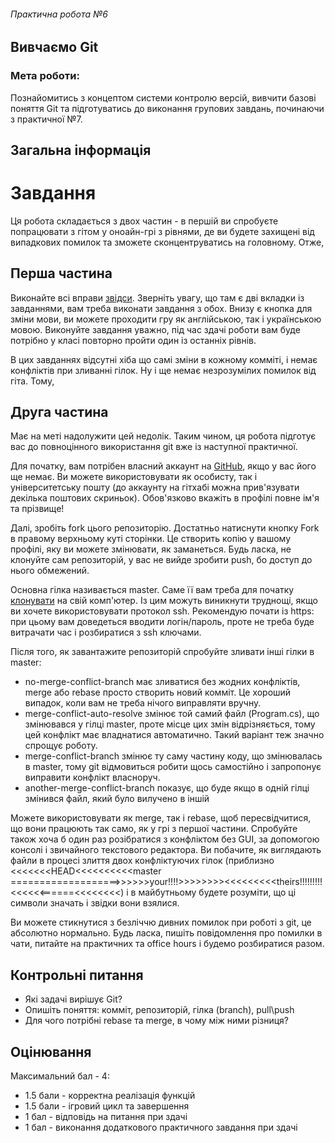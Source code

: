 ###### Практична робота №6
## Вивчаємо Git

### Мета роботи:
Познайомитись з концептом системи контролю версій, вивчити базові поняття Git та підготуватись до виконання групових завдань, починаючи з практичної №7.

## Загальна інформація

# Завдання

Ця робота складається з двох частин - в першій ви спробуєте попрацювати з гітом у оноайн-грі з рівнями, де ви будете захищені від випадкових помилок та зможете сконцентруватись на головному. Отже,

## Перша частина

Виконайте всі вправи [звідси](https://learngitbranching.js.org/). Зверніть увагу, що там є дві вкладки із завданнями, вам треба виконати завдання з обох. Внизу є кнопка для зміни мови, ви можете проходити гру як англійською, так і українською мовою. Виконуйте завдання уважно, під час здачі роботи вам буде потрібно у класі повторно пройти один із останніх рівнів. 

В цих завданнях відсутні хіба що самі зміни в кожному комміті, і немає конфліктів при зливанні гілок. Ну і ще немає незрозумілих помилок від гіта. Тому,

## Друга частина

Має на меті надолужити цей недолік. Таким чином, ця робота підготує вас  до повноцінного використання git вже із наступної практичної.

Для початку, вам потрібен власний аккаунт на [GitHub](https://github.com/), якщо у вас його ще немає. Ви можете використовувати як особисту, так і університетську пошту (до аккаунту на гітхабі можна прив'язувати декілька поштових скриньок). Обов'язково вкажіть в профілі повне ім'я та прізвище!

Далі, зробіть fork цього репозиторію. Достатньо натиснути кнопку Fork в правому верхньому куті сторінки. Це створить копію у вашому профілі, яку ви можете змінювати, як заманеться. Будь ласка, не клонуйте сам репозиторій, у вас не вийде зробити push, бо доступ до нього обмежений.

Основна гілка називається master. Саме її вам треба для початку [клонувати](https://git-scm.com/book/uk/v2/Основи-Git-Створення-Git-репозиторія) на свій комп'ютер. Із цим можуть виникнути труднощі, якщо ви хочете використовувати протокол ssh. Рекомендую почати із https: при цьому вам доведеться вводити логін/пароль, проте не треба буде витрачати час і розбиратися з ssh ключами.

Після того, як завантажите репозиторій спробуйте зливати інші гілки в master:

* no-merge-conflict-branch має зливатися без жодних конфліктів, merge або rebase просто створить новий комміт. Це хороший випадок, коли вам не треба нічого виправляти вручну.
* merge-conflict-auto-resolve змінює той самий файл (Program.cs), що змінювався у гілці master, проте місце цих змін відрізняється, тому цей конфлікт має владнатися автоматично. Такий варіант теж значно спрощує роботу.
* merge-conflict-branch змінює ту  саму частину коду, що змінювалась в master, тому git відмовиться робити щось самостійно і запропонує виправити конфлікт власноруч.
* another-merge-conflict-branch показує, що буде якщо в одній гілці змінився файл, який було вилучено в іншій

Можете використовувати як merge, так і rebase, щоб пересвідчитися, що вони працюють так само, як у грі з першої частини. Спробуйте також хоча б один раз розібратися з конфліктом без GUI, за допомогою консолі і звичайного текстового редактора. Ви побачите, як виглядають файли в процесі злиття двох конфліктуючих гілок (приблизно <<<<<<<HEAD<<<<<<<<<<master ===================>>>>>>your!!!!>>>>>>>><<<<<<<<<theirs!!!!!!!!!<<<<<<======<<<<<<<<) і в майбутньому будете розуміти, що ці символи значать і звідки вони взялися.

Ви можете стикнутися з безліччю дивних помилок при роботі з git, це абсолютно нормально. Будь ласка, пишіть повідомлення про помилки в чати, питайте на практичних та office hours і будемо розбиратися разом.

## Контрольні питання
- Які задачі вирішує Git?
- Опишіть поняття: комміт, репозиторій, гілка (branch), pull\push
- Для чого потрібні rebase та merge, в чому між ними різниця?

## Оцінювання

Максимальний бал - 4:
- 1.5 бали - корректна реалізація функцій
- 1.5 бали - ігровий цикл та завершення
- 1 бал - відповідь на питання при здачі
- 1 бал - виконання додаткового практичного завдання при здачі
